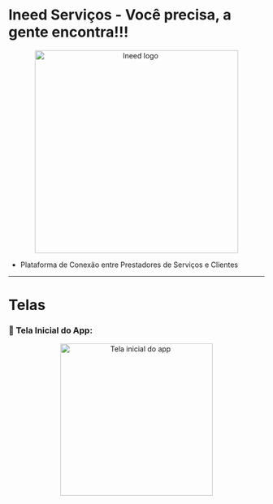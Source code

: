 # Ineed Serviços - Você precisa, a gente encontra!!!

<!-- Redimensiona a imagem principal -->
<p align="center">
  <img src="https://github.com/user-attachments/assets/cdf91c47-d570-4516-ae7f-46e25bf314dd" alt="Ineed logo" width="400"/>
</p>

- Plataforma de Conexão entre Prestadores de Serviços e Clientes

---

# Telas

### 📱 Tela Inicial do App:

<!-- IMPORTANTE: Imagens do Google Drive com /view não funcionam diretamente no README. Use o link direto da imagem. -->

<p align="center">
  <img src="https://drive.google.com/file/d/1XLJr9Bipl43Qt79VPnV0KKu1qWrjq1Cx/view?usp=sharing" alt="Tela inicial do app" height="300"/>
</p>
